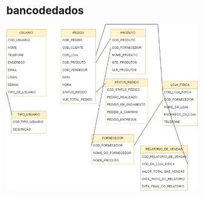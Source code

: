 # bancodedados

<img align="center" alt="Header" src="https://github.com/Tiagommoraes/bancodedados/blob/main/zedelivery.jpg?raw=true"/>
